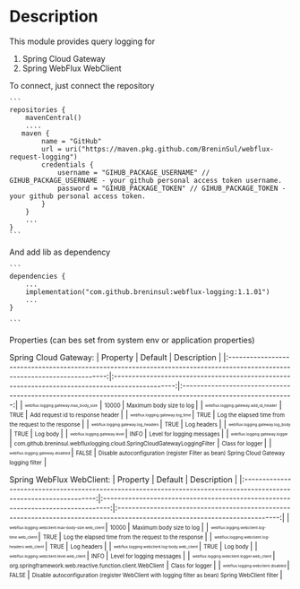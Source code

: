 # Description

This module provides query logging for

1) Spring Cloud Gateway
2) Spring WebFlux WebClient

To connect, just connect the repository
````
```
repositories {
    mavenCentral()
    ....
   maven {
        name = "GitHub"
        url = uri("https://maven.pkg.github.com/BreninSul/webflux-request-logging")
        credentials {
            username = "GIHUB_PACKAGE_USERNAME" // GIHUB_PACKAGE_USERNAME - your github personal access token username.
            password = "GIHUB_PACKAGE_TOKEN" // GIHUB_PACKAGE_TOKEN - your github personal access token.
        }
    }
    ...
}
```
````

And add lib as dependency
````
```
dependencies {
    ...
    implementation("com.github.breninsul:webflux-logging:1.1.01")
    ...
}

```
````

Properties (can bes set from system env or application properties)

Spring Cloud Gateway:
|                                                          Property                                                          |                                             Default                                             |                                                  Description                                                  |
|:--------------------------------------------------------------------------------------------------------------------------:|:-----------------------------------------------------------------------------------------------:|:-------------------------------------------------------------------------------------------------------------:|
| <sub><sup><sub><sup>webflux.logging.gateway.max_body_size</sup></sub></sup></sub> | <sub><sup>                                  10000                                  </sup></sub> | <sub><sup>                               Maximum body size to log                                </sup></sub> |
| <sub><sup><sub><sup>webflux.logging.gateway.add_id_header</sup></sub></sup></sub> | <sub><sup>                                  TRUE                                   </sup></sub> | <sub><sup>                           Add request id to response header                           </sup></sub> |
| <sub><sup><sub><sup>webflux.logging.gateway.log_time    </sup></sub></sup></sub> | <sub><sup>                                  TRUE                                   </sup></sub> | <sub><sup>                 Log the elapsed time from the request to the response                 </sup></sub> |
| <sub><sup><sub><sup>webflux.logging.gateway.log_headers  </sup></sub></sup></sub> | <sub><sup>                                  TRUE                                   </sup></sub> | <sub><sup>                                      Log headers                                      </sup></sub> |
| <sub><sup><sub><sup>webflux.logging.gateway.log_body    </sup></sub></sup></sub> | <sub><sup>                                  TRUE                                   </sup></sub> | <sub><sup>                                       Log body                                        </sup></sub> |
| <sub><sup><sub><sup>webflux.logging.gateway.level     </sup></sub></sup></sub> | <sub><sup>                                  INFO                                   </sup></sub> | <sub><sup>                              Level for logging messages                               </sup></sub> |
| <sub><sup><sub><sup>webflux.logging.gateway.logger     </sup></sub></sup></sub> | <sub><sup>com.github.breninsul.webfluxlogging.cloud.SpringCloudGatewayLoggingFilter</sup></sub> | <sub><sup>                                   Class for logger                                    </sup></sub> |
| <sub><sup><sub><sup>webflux.logging.gateway.disabled        </sup></sub></sup></sub> | <sub><sup>                                  FALSE                                  </sup></sub> | <sub><sup>Disable autoconfiguration (register Filter as bean) Spring Cloud Gateway logging filter</sup></sub> |

Spring WebFlux WebClient:
|                                                      Property                                                       |                                     Default                                      |                                                         Description                                                         |
|:-------------------------------------------------------------------------------------------------------------------:|:--------------------------------------------------------------------------------:|:---------------------------------------------------------------------------------------------------------------------------:|
| <sub><sup><sub><sup>webflux.logging.webclient.max-body-size.web_client  </sup></sub></sup></sub>  | <sub><sup>                         10000                            </sup></sub> | <sub><sup>                                      Maximum body size to log                                      </sup></sub>  |
| <sub><sup><sub><sup>webflux.logging.webclient.log-time.web_client       </sup></sub></sup></sub>  | <sub><sup>                          TRUE                            </sup></sub> | <sub><sup>                       Log the elapsed time from the request to the response                        </sup></sub>  |
| <sub><sup><sub><sup>webflux.logging.webclient.log-headers.web_client    </sup></sub></sup></sub>  | <sub><sup>                          TRUE                            </sup></sub> | <sub><sup>                                            Log headers                                              </sup></sub> |
| <sub><sup><sub><sup>webflux.logging.webclient.log-body.web_client       </sup></sub></sup></sub>  | <sub><sup>                          TRUE                            </sup></sub> | <sub><sup>                                              Log body                                              </sup></sub>  |
| <sub><sup><sub><sup>webflux.logging.webclient.level.web_client          </sup></sub></sup></sub>  | <sub><sup>                          INFO                            </sup></sub> | <sub><sup>                                     Level for logging messages                                     </sup></sub>  |
| <sub><sup><sub><sup>webflux.logging.webclient.logger.web_client         </sup></sub></sup></sub>  | <sub><sup>org.springframework.web.reactive.function.client.WebClient</sup></sub> | <sub><sup>                                          Class for logger                                          </sup></sub>  |
| <sub><sup><sub><sup>webflux.logging.webclient.disabled               </sup></sub></sup></sub>  | <sub><sup>                         FALSE                            </sup></sub> | <sub><sup> Disable autoconfiguration (register WebClient with logging filter as bean) Spring WebClient filter </sup></sub>  |
